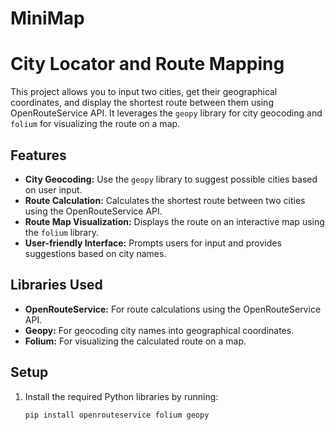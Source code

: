 # MiniMap

# City Locator and Route Mapping

This project allows you to input two cities, get their geographical coordinates, and display the shortest route between them using OpenRouteService API. It leverages the `geopy` library for city geocoding and `folium` for visualizing the route on a map.

## Features

- **City Geocoding:** Use the `geopy` library to suggest possible cities based on user input.
- **Route Calculation:** Calculates the shortest route between two cities using the OpenRouteService API.
- **Route Map Visualization:** Displays the route on an interactive map using the `folium` library.
- **User-friendly Interface:** Prompts users for input and provides suggestions based on city names.
  
## Libraries Used

- **OpenRouteService:** For route calculations using the OpenRouteService API.
- **Geopy:** For geocoding city names into geographical coordinates.
- **Folium:** For visualizing the calculated route on a map.

## Setup

1. Install the required Python libraries by running:
   ```bash
   pip install openrouteservice folium geopy
